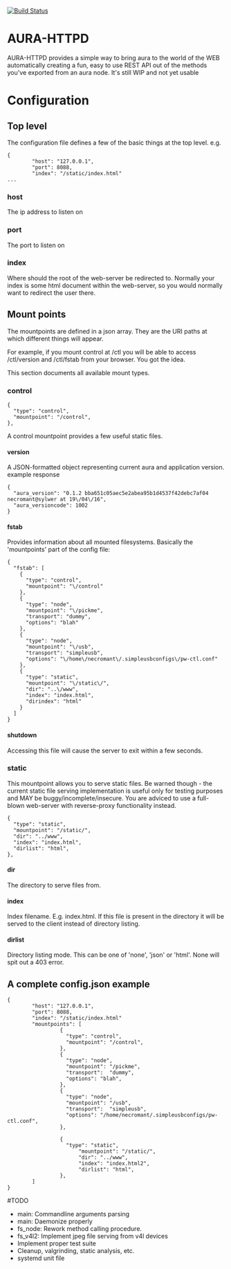 [![Build Status](https://jenkins.ncrmnt.org/job/GithubCI/job/aura-httpd/badge/icon)](https://jenkins.ncrmnt.org/job/GithubCI/job/aura-httpd/)

# AURA-HTTPD

AURA-HTTPD provides a simple way to bring aura to the world of the WEB automatically creating a fun, easy to use REST API out of the methods you've exported from an aura node. It's still WIP and not yet usable

# Configuration

## Top level
The configuration file defines a few of the basic things at the top level. e.g.

```
{
        "host": "127.0.0.1",
        "port": 8088,
        "index": "/static/index.html"
...
```

### host
The ip address to listen on

### port
The port to listen on

### index

Where should the root of the web-server be redirected to. Normally your index is some html document within the web-server, so you would normally want to redirect
the user there.   

## Mount points

The mountpoints are defined in a json array. They are the URI paths at which different things will appear.

For example, if you mount control at /ctl you will be able to access /ctl/version and /ctl/fstab from your browser. You got the idea.

This section documents all available mount types.

### control

```
{
  "type": "control",
  "mountpoint": "/control",
},
```

A control mountpoint provides a few useful static files.
#### version

A JSON-formatted object representing current aura and application version.
example response

```
{
  "aura_version": "0.1.2 bba651c05aec5e2abea95b1d4537f42debc7af04 necromant@sylwer at 19\/04\/16",
  "aura_versioncode": 1002
}
```

#### fstab

Provides information about all mounted filesystems. Basically the 'mountpoints' part of the config file:

```
{
  "fstab": [
    {
      "type": "control",
      "mountpoint": "\/control"
    },
    {
      "type": "node",
      "mountpoint": "\/pickme",
      "transport": "dummy",
      "options": "blah"
    },
    {
      "type": "node",
      "mountpoint": "\/usb",
      "transport": "simpleusb",
      "options": "\/home\/necromant\/.simpleusbconfigs\/pw-ctl.conf"
    },
    {
      "type": "static",
      "mountpoint": "\/static\/",
      "dir": "..\/www",
      "index": "index.html",
      "dirindex": "html"
    }
  ]
}
```

#### shutdown

Accessing this file will cause the server to exit within a few seconds.

### static

This mountpoint allows you to serve static files. Be warned though - the current static file serving implementation is useful only for testing purposes and MAY be buggy/incomplete/insecure. You are adviced to use a full-blown web-server with reverse-proxy functionality instead.

```
{
  "type": "static",
  "mountpoint": "/static/",
  "dir": "../www",
  "index": "index.html",
  "dirlist": "html",
},
```
#### dir

The directory to serve files from.

#### index

Index filename. E.g. index.html. If this file is present in the directory it will be served to the client instead of directory listing.   

#### dirlist

Directory listing mode. This can be one of 'none', 'json' or 'html'. None will spit out a 403 error.

## A complete config.json example

```
{
        "host": "127.0.0.1",
        "port": 8088,
        "index": "/static/index.html"
        "mountpoints": [
                 {
                   "type": "control",
                   "mountpoint": "/control",
                 },
                 {
                   "type": "node",
                   "mountpoint": "/pickme",
                   "transport":  "dummy",
                   "options": "blah",
                 },
                 {
                   "type": "node",
                   "mountpoint": "/usb",
                   "transport":  "simpleusb",
                   "options": "/home/necromant/.simpleusbconfigs/pw-ctl.conf",
                 },

                 {
                   "type": "static",
            		   "mountpoint": "/static/",
            		   "dir": "../www",
            		   "index": "index.html2",
            		   "dirlist": "html",
                 },
        ]
}
```


#TODO

* main: Commandline arguments parsing
* main: Daemonize properly
* fs_node: Rework method calling procedure.  
* fs_v4l2: Implement jpeg file serving from v4l devices
* Implement proper test suite
* Cleanup, valgrinding, static analysis, etc.
* systemd unit file
